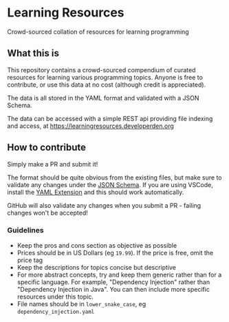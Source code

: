 # Learning Resources

Crowd-sourced collation of resources for learning programming

## What this is

This repository contains a crowd-sourced compendium of curated resources for learning
various programming topics. Anyone is free to contribute, or use this data at no cost (although credit is appreciated).

The data is all stored in the YAML format and validated with a JSON Schema.

The data can be accessed with a simple REST api providing file indexing and access,
at https://learningresources.developerden.org

## How to contribute

Simply make a PR and submit it!

The format should be quite obvious from the existing files, but make sure to validate any changes under the
[JSON Schema](resource.schema.json). If you are using VSCode, install the [YAML Extension](https://marketplace.visualstudio.com/items?itemName=redhat.vscode-yaml) and this should work automatically.

GitHub will also validate any changes when you submit a PR - failing changes won't be accepted!

### Guidelines

- Keep the pros and cons section as objective as possible
- Prices should be in US Dollars (eg `19.99`). If the price is free, omit the price tag
- Keep the descriptions for topics concise but descriptive
- For more abstract concepts, try and keep them generic rather than for a specific language.
  For example, "Dependency Injection" rather than "Dependency Injection in Java". You can then include
  more specific resources under this topic.
- File names should be in `lower_snake_case`, eg `dependency_injection.yaml`
